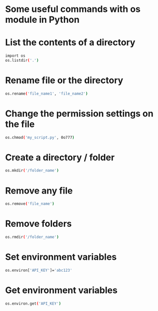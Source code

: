 # Some useful commands with os module in Python
# List the contents of a directory
```bash
import os
os.listdir('.') 
```

# Rename file or the directory
```bash
os.rename('file_name1', 'file_name2')
```

# Change the permission settings on the file
```bash
os.chmod('my_script.py', 0o777)
```

# Create a directory / folder
```bash
os.mkdir('/folder_name')
```

# Remove any file
```bash
os.remove('file_name')
```

# Remove folders
```bash
os.rmdir('/folder_name')
```

# Set environment variables
```bash
os.environ['API_KEY']='abc123'
```

# Get environment variables
```bash
os.environ.get('API_KEY')
```
